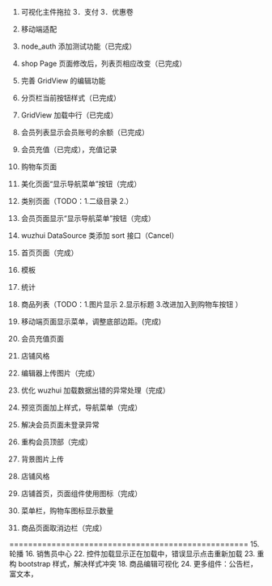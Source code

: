 1. 可视化主件拖拉
3．支付
3．优惠卷
4. 移动端适配

1. node_auth 添加测试功能（已完成）
2. shop Page 页面修改后，列表页相应改变（已完成）
3. 完善 GridView 的编辑功能
4. 分页栏当前按钮样式（已完成）
5. GridView 加载中行（已完成）
6. 会员列表显示会员账号的余额（已完成）
7. 会员充值（已完成），充值记录

8. 购物车页面
9. 美化页面“显示导航菜单”按钮（完成）
10. 类别页面（TODO：1.二级目录 2.）
11. 会员页面显示“显示导航菜单”按钮（完成）
12. wuzhui DataSource 类添加 sort 接口（Cancel）
13. 首页页面（完成）
14. 模板
17. 统计
18. 商品列表（TODO：1.图片显示 2.显示标题 3.改进加入到购物车按钮 ）
19. 移动端页面显示菜单，调整底部边距。(完成)
15. 会员充值页面
17. 店铺风格
19. 编辑器上传图片（完成）
20. 优化 wuzhui 加载数据出错的异常处理（完成）
21. 预览页面加上样式，导航菜单（完成）
22. 解决会员页面未登录异常
1. 重构会员顶部（完成）
1. 背景图片上传
1. 店铺风格
1. 店铺首页，页面组件使用图标（完成）
1. 菜单栏，购物车图标显示数量
1. 商品页面取消边栏（完成）



===================================================
15. 轮播
16. 销售员中心
22. 控件加载显示正在加载中，错误显示点击重新加载
23. 重构 bootstrap 样式，解决样式冲突
18. 商品编辑可视化
24. 更多组件：公告栏，富文本，

